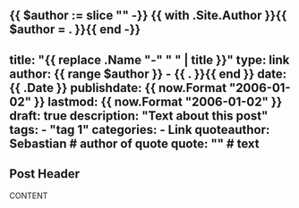 {{ $author := slice "" -}}
{{ with .Site.Author }}{{ $author = . }}{{ end -}}
---
title: "{{ replace .Name "-" " " | title }}"
type: link
author: {{ range $author }}
    - {{ . }}{{ end }} 
date: {{ .Date }}
publishdate: {{ now.Format "2006-01-02" }}
lastmod: {{ now.Format "2006-01-02" }}
draft: true
description: "Text about this post"
tags:
    - "tag 1"
categories:
    - Link
quoteauthor: Sebastian # author of quote
quote:  "" # text
---

## Post Header

CONTENT

